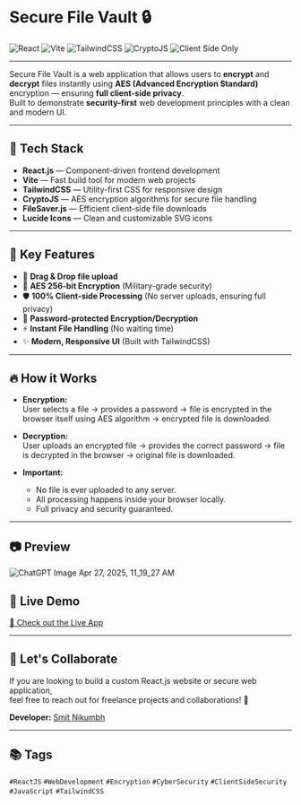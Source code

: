# Secure File Vault 🔒

![React](https://img.shields.io/badge/React-20232A?style=for-the-badge&logo=react&logoColor=61DAFB)
![Vite](https://img.shields.io/badge/Vite-646CFF?style=for-the-badge&logo=vite&logoColor=white)
![TailwindCSS](https://img.shields.io/badge/TailwindCSS-06B6D4?style=for-the-badge&logo=tailwindcss&logoColor=white)
![CryptoJS](https://img.shields.io/badge/CryptoJS-Security-blue?style=for-the-badge)
![Client Side Only](https://img.shields.io/badge/Client--Side-Encryption-green?style=for-the-badge)

---

Secure File Vault is a web application that allows users to **encrypt** and **decrypt** files instantly using **AES (Advanced Encryption Standard)** encryption — ensuring **full client-side privacy**.  
Built to demonstrate **security-first** web development principles with a clean and modern UI.

---

## 🚀 Tech Stack

- **React.js** — Component-driven frontend development
- **Vite** — Fast build tool for modern web projects
- **TailwindCSS** — Utility-first CSS for responsive design
- **CryptoJS** — AES encryption algorithms for secure file handling
- **FileSaver.js** — Efficient client-side file downloads
- **Lucide Icons** — Clean and customizable SVG icons

---

## 🎯 Key Features

- 📂 **Drag & Drop file upload**
- 🔐 **AES 256-bit Encryption** (Military-grade security)
- 🛡️ **100% Client-side Processing** (No server uploads, ensuring full privacy)
- 🔑 **Password-protected Encryption/Decryption**
- ⚡ **Instant File Handling** (No waiting time)
- ✨ **Modern, Responsive UI** (Built with TailwindCSS)

---

## 🔥 How it Works

- **Encryption:**  
  User selects a file → provides a password → file is encrypted in the browser itself using AES algorithm → encrypted file is downloaded.

- **Decryption:**  
  User uploads an encrypted file → provides the correct password → file is decrypted in the browser → original file is downloaded.

- **Important:**  
  - No file is ever uploaded to any server.
  - All processing happens inside your browser locally.
  - Full privacy and security guaranteed.

---

## 📷 Preview

![ChatGPT Image Apr 27, 2025, 11_19_27 AM](https://github.com/user-attachments/assets/91e5845f-fd37-404d-9ae8-ad7a01ca1709)


## 📩 Live Demo

[🔗 Check out the Live App](https://secure-filex.netlify.app/)

---

## 🤝 Let's Collaborate

If you are looking to build a custom React.js website or secure web application,  
feel free to reach out for freelance projects and collaborations! 🚀

**Developer:** [Smit Nikumbh](https://www.linkedin.com/in/smit-nikumbh/)

---

## 📚 Tags

`#ReactJS` `#WebDevelopment` `#Encryption` `#CyberSecurity` `#ClientSideSecurity` `#JavaScript` `#TailwindCSS`
